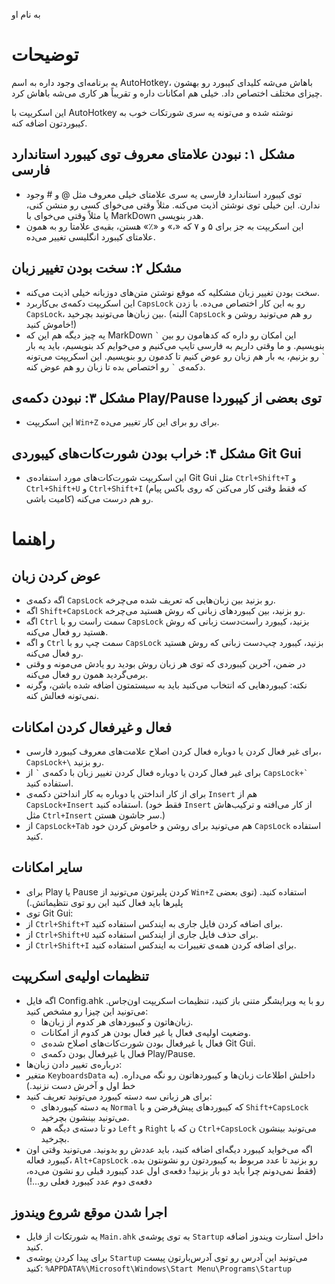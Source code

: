 به نام او

# توضیحات

یه برنامه‌ای وجود داره به اسم AutoHotkey، باهاش می‌شه کلیدای کیبورد رو بهشون چیزای مختلف اختصاص داد. خیلی هم امکانات داره و تقریباً هر کاری می‌شه باهاش کرد.

این اسکریپت با AutoHotkey نوشته شده و می‌تونه یه سری شورتکات خوب به کیبوردتون اضافه کنه.

## مشکل ۱: نبودن علامتای معروف توی کیبورد استاندارد فارسی

- توی کیبورد استاندارد فارسی یه سری علامتای خیلی معروف مثل @ و # وجود ندارن. این خیلی توی نوشتن اذیت می‌کنه. مثلاً وقتی می‌خوای کسی رو منشن کنی، یا مثلاً وقتی می‌خوای با MarkDown هدر بنویسی.
- این اسکریپت به جز برای ۵ و ۷ که «،» و «٪» هستن، بقیه‌ی علامتا رو به همون علامتای کیبورد انگلیسی  تغییر می‌ده.

## مشکل ۲: سخت بودن تغییر زبان

- سخت بودن تغییر زبان مشکلیه که موقع نوشتن متن‌های دوزبانه خیلی اذیت می‌کنه.
- این اسکریپت دکمه‌ی بی‌کاربرد `CapsLock` رو به این کار اختصاص می‌ده. با زدن `CapsLock`، بین زبان‌ها می‌تونید بچرخید. (البته `CapsLock` رو هم می‌تونید روشن و خاموش کنید!)
- یه چیز دیگه هم این که MarkDown این امکان رو داره که کد‌هامون رو بین `` ` `` بنویسیم. و ما وقتی داریم به فارسی تایپ می‌کنیم و می‌خوایم کد بنویسیم، باید یه بار `` ` `` رو بزنیم، یه بار هم زبان رو عوض کنیم تا کدمون رو بنویسیم. این اسکریپت می‌تونه دکمه‌ی `` ` `` رو اختصاص بده تا زبان رو هم عوض کنه.

## مشکل ۳: نبودن دکمه‌ی Play/Pause توی بعضی از کیبوردا

- این اسکریپت `Win+Z` برای رو برای این کار تغییر می‌ده.

## مشکل ۴: خراب بودن شورت‌کات‌های کیبوردی Git Gui

- این اسکریپت شورت‌کات‌های مورد استفاده‌ی Git Gui مثل `Ctrl+Shift+T` و `Ctrl+Shift+U` و `Ctrl+Shift+I` (که فقط وقتی کار می‌کنن که روی باکس پیام کامیت باشی) رو هم درست می‌کنه.

# راهنما

## عوض کردن زبان

- اگه دکمه‌ی `CapsLock` رو بزنید بین زبان‌هایی که تعریف شده می‌چرخه.
- اگه `Shift+CapsLock` رو بزنید، بین کیبورد‌های زبانی که روش هستید می‌چرخه.
- اگه `Ctrl` سمت راست رو با `CapsLock` بزنید، کیبورد راست‌دست زبانی که روش هستید رو فعال می‌کنه.
- و اگه `Ctrl` سمت چپ رو با `CapsLock` بزنید، کیبورد چپ‌دست زبانی که روش هستید رو فعال می‌کنه.
- در ضمن، آخرین کیبوردی که توی هر زبان روش بودید رو یادش می‌مونه و وقتی برمی‌گردید همون رو فعال می‌کنه.
- نکته: کیبورد‌هایی که انتخاب می‌کنید باید به سیستمتون اضافه شده باشن، وگرنه نمی‌تونه فعالش کنه.

## فعال و غیرفعال کردن امکانات

- برای غیر فعال کردن یا دوباره فعال کردن اصلاح علامت‌های معروف کیبورد فارسی، `CapsLock+\` رو بزنید.
- برای غیر فعال کردن یا دوباره فعال کردن تغییر زبان با دکمه‌ی `` ` `` از ``CapsLock+`‎ `` استفاده کنید.
- برای از کار انداختن یا دوباره به کار انداختن دکمه‌ی `Insert` هم از `CapsLock+Insert` استفاده کنید. (فقط خود `Insert` از کار می‌افته و ترکیب‌هاش مثل `Ctrl+Insert` سر جاشون هستن.)
- از `CapsLock+Tab` هم می‌تونید برای روشن و خاموش کردن خود `CapsLock` استفاده کنید.

## سایر امکانات

- برای Play یا Pause کردن پلیرتون می‌تونید از `Win+Z` استفاده کنید. (توی بعضی پلیر‌ها باید فعال کنید این رو توی نتظیماتش.)
- توی Git Gui:
- از `Ctrl+Shift+T` برای اضافه کردن فایل جاری به ایندکس استفاده کنید.
- از `Ctrl+Shift+U` برای حذف فایل جاری از ایندکس استفاده کنید.
- از `Ctrl+Shift+I` برای اضافه کردن همه‌ی تغییرات به ایندکس استفاده کنید.

## تنظیمات اولیه‌ی اسکریپت

- اگه فایل Config.ahk رو با یه ویرایشگر متنی باز کنید، تنظیمات اسکریپت اون‌جاس. می‌تونید این چیزا رو مشخص کنید:
    - زبان‌هاتون و کیبورد‌های هر کدوم از زبان‌ها.
    - وضعیت اولیه‌ی فعال یا غیر فعال بودن هر کدوم از امکانات.
    - فعال یا غیرفعال بودن شورت‌کات‌های اصلاح شده‌ی Git Gui.
    - فعال یا غیرفعال بودن دکمه‌ی Play/Pause.
- درباره‌ی تغییر دادن زبان‌ها:
- متغیر `KeyboardsData` داخلش اطلاعات زبان‌ها و کیبورد‌هاتون رو نگه می‌داره. (به خط اول و آخرش دست نزنید.)
- برای هر زبانی سه دسته کیبورد می‌تونید تعریف کنید:
    - یه دسته کیبورد‌های `Normal` که کیبورد‌های پیش‌فرضن و با `Shift+CapsLock` می‌تونید بینشون بچرخید.
    - دو تا دسته‌ی دیگه هم `Left` و `Right` ن که با `Ctrl+CapsLock` می‌تونید بینشون بچرخید.
- اگه می‌خواید کیبورد دیگه‌ای اضافه کنید، باید عددش رو بدونید. می‌تونید وقتی اون کیبورد فعاله، `Alt+CapsLock` رو بزنید تا عدد مربوط به کیبوردتون رو نشونتون بده. (فقط نمی‌دونم چرا باید دو بار بزنید! دفعه‌ی اول عدد کیبورد قبلی رو نشون می‌ده، دفعه‌ی دوم عدد کیبورد فعلی رو...!)

## اجرا شدن موقع شروع ویندوز

-  یه شورتکات از فایل `Main.ahk` به توی پوشه‌ی `Startup` داخل استارت ویندوز اضافه کنید.
-  برای پیدا کردن پوشه‌ی `Startup` می‌تونید این آدرس رو توی آدرس‌بارتون پیست کنید: `%APPDATA%\Microsoft\Windows\Start Menu\Programs\Startup`

